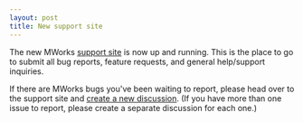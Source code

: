```yaml
---
layout: post
title: New support site
---
```


The new MWorks [support site](http://help.mworks-project.org/) is now
up and running.  This is the place to go to submit all bug reports,
feature requests, and general help/support inquiries.

If there are MWorks bugs you've been waiting to report, please head
over to the support site and [create a new
discussion](http://help.mworks-project.org/discussion/new).  (If you
have more than one issue to report, please create a separate
discussion for each one.)
